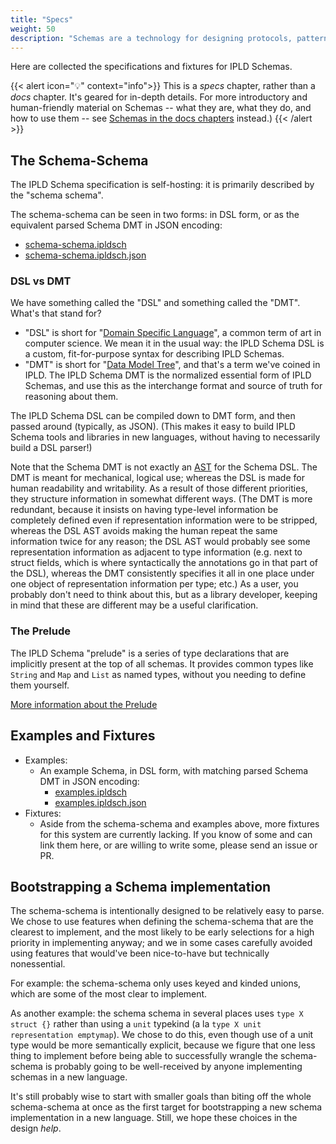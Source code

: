 ```yaml
---
title: "Specs"
weight: 50
description: "Schemas are a technology for designing protocols, pattern matching, and validating data with IPLD.  Here you'll find detailed specifications and fixtures for the behavior of IPLD Schemas (include the Schema Schema!)."
---
```


Here are collected the specifications and fixtures for IPLD Schemas.

{{< alert icon="💡" context="info">}}
This is a _specs_ chapter, rather than a _docs_ chapter.  It's geared for in-depth details.
For more introductory and human-friendly material on Schemas -- what they are, what they do, and how to use them -- see [Schemas in the docs chapters](/docs/schemas/) instead.)
{{< /alert >}}

## The Schema-Schema

The IPLD Schema specification is self-hosting: it is primarily described by the "schema schema".

The schema-schema can be seen in two forms: in DSL form, or as the equivalent parsed Schema DMT in JSON encoding:

- [schema-schema.ipldsch](./schema-schema.ipldsch)
- [schema-schema.ipldsch.json](./schema-schema.ipldsch.json)

### DSL vs DMT

We have something called the "DSL" and something called the "DMT".  What's that stand for?

- "DSL" is short for "[Domain Specific Language](https://en.wikipedia.org/wiki/Domain-specific_language)", a common term of art in computer science.
  We mean it in the usual way: the IPLD Schema DSL is a custom, fit-for-purpose syntax for describing IPLD Schemas.
- "DMT" is short for "[Data Model Tree](/glossary/#dmt)", and that's a term we've coined in IPLD.
  The IPLD Schema DMT is the normalized essential form of IPLD Schemas, and use this as the interchange format and source of truth for reasoning about them.

The IPLD Schema DSL can be compiled down to DMT form, and then passed around (typically, as JSON).
(This makes it easy to build IPLD Schema tools and libraries in new languages, without having to necessarily build a DSL parser!)

Note that the Schema DMT is not exactly an [AST](https://en.wikipedia.org/wiki/Abstract_syntax_tree) for the Schema DSL.
The DMT is meant for mechanical, logical use; whereas the DSL is made for human readability and writability.
As a result of those different priorities, they structure information in somewhat different ways.
(The DMT is more redundant, because it insists on having type-level information be completely defined even if representation information were to be stripped,
whereas the DSL AST avoids making the human repeat the same information twice for any reason;
the DSL AST would probably see some representation information as adjacent to type information (e.g. next to struct fields, which is where syntactically the annotations go in that part of the DSL),
whereas the DMT consistently specifies it all in one place under one object of representation information per type;
etc.)
As a user, you probably don't need to think about this, but as a library developer, keeping in mind that these are different may be a useful clarification.

### The Prelude

The IPLD Schema "prelude" is a series of type declarations that are implicitly present at the top of all schemas.
It provides common types like `String` and `Map` and `List` as named types, without you needing to define them yourself.

[More information about the Prelude](./prelude/)

## Examples and Fixtures

- Examples:
  - An example Schema, in DSL form, with matching parsed Schema DMT in JSON encoding:
    - [examples.ipldsch](./examples.ipldsch)
    - [examples.ipldsch.json](./examples.ipldsch.json)
- Fixtures:
  - Aside from the schema-schema and examples above, more fixtures for this system are currently lacking.  If you know of some and can link them here, or are willing to write some, please send an issue or PR.

## Bootstrapping a Schema implementation

The schema-schema is intentionally designed to be relatively easy to parse.
We chose to use features when defining the schema-schema that are the clearest to implement,
and the most likely to be early selections for a high priority in implementing anyway;
and we in some cases carefully avoided using features that would've been nice-to-have but technically nonessential.

For example: the schema-schema only uses keyed and kinded unions, which are some of the most clear to implement.

As another example: the schema schema in several places uses `type X struct {}` rather than
using a `unit` typekind (a la `type X unit representation emptymap`).
We chose to do this, even though use of a unit type would be more semantically explicit,
because we figure that one less thing to implement before being able to successfully wrangle the schema-schema
is probably going to be well-received by anyone implementing schemas in a new language.

It's still probably wise to start with smaller goals than biting off the whole schema-schema at once
as the first target for bootstrapping a new schema implementation in a new language.
Still, we hope these choices in the design _help_.
